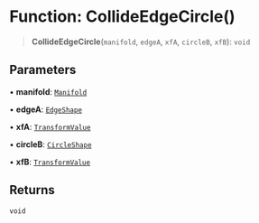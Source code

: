 # Function: CollideEdgeCircle()

> **CollideEdgeCircle**(`manifold`, `edgeA`, `xfA`, `circleB`, `xfB`): `void`

## Parameters

• **manifold**: [`Manifold`](../classes/Manifold)

• **edgeA**: [`EdgeShape`](../classes/EdgeShape)

• **xfA**: [`TransformValue`](../type-aliases/TransformValue)

• **circleB**: [`CircleShape`](../classes/CircleShape)

• **xfB**: [`TransformValue`](../type-aliases/TransformValue)

## Returns

`void`
